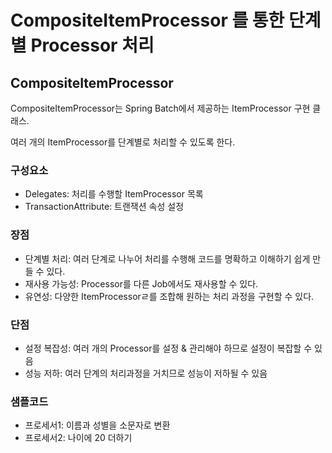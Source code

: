 # CompositeItemProcessor 를 통한 단계별 Processor 처리

## CompositeItemProcessor
CompositeItemProcessor는 Spring Batch에서 제공하는 ItemProcessor 구현 클래스.

여러 개의 ItemProcessor를 단계별로 처리할 수 있도록 한다.

### 구성요소
- Delegates: 처리를 수행할 ItemProcessor 목록
- TransactionAttribute: 트랜잭션 속성 설정

### 장점
- 단계별 처리: 여러 단계로 나누어 처리를 수행해 코드를 명확하고 이해하기 쉽게 만들 수 있다.
- 재사용 가능성: Processor를 다른 Job에서도 재사용할 수 있다.
- 유연성: 다양한 ItemProcessorㄹ를 조합해 원하는 처리 과정을 구현할 수 있다.

### 단점
- 설정 복잡성: 여러 개의 Processor를 설정 & 관리해야 하므로 설정이 복잡할 수 있음
- 성능 저하: 여러 단계의 처리과정을 거치므로 성능이 저하될 수 있음

### 샘플코드 
- 프로세서1: 이름과 성별을 소문자로 변환
- 프로세서2: 나이에 20 더하기

```kotlin

```